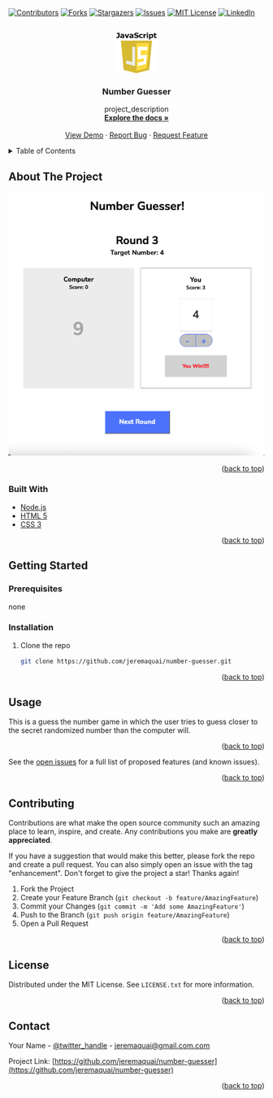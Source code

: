 <div id="top"></div>
<!--
*** Thanks for checking out the Best-README-Template. If you have a suggestion
*** that would make this better, please fork the repo and create a pull request
*** or simply open an issue with the tag "enhancement".
*** Don't forget to give the project a star!
*** Thanks again! Now go create something AMAZING! :D
-->



<!-- PROJECT SHIELDS -->
<!--
*** I'm using markdown "reference style" links for readability.
*** Reference links are enclosed in brackets [ ] instead of parentheses ( ).
*** See the bottom of this document for the declaration of the reference variables
*** for contributors-url, forks-url, etc. This is an optional, concise syntax you may use.
*** https://www.markdownguide.org/basic-syntax/#reference-style-links
-->
[![Contributors][contributors-shield]][contributors-url]
[![Forks][forks-shield]][forks-url]
[![Stargazers][stars-shield]][stars-url]
[![Issues][issues-shield]][issues-url]
[![MIT License][license-shield]][license-url]
[![LinkedIn][linkedin-shield]][linkedin-url]



<!-- PROJECT LOGO -->
<br />
<div align="center">
  <a href="https://github.com/jeremaquai/number-guesser">
    <img src="js-logo.png" alt="Logo" width="80" height="80">
  </a>

<h3 align="center">Number Guesser</h3>

  <p align="center">
    project_description
    <br />
    <a href="https://github.com/jeremaquai/number-guesser"><strong>Explore the docs »</strong></a>
    <br />
    <br />
    <a href="https://jeremaquai.github.io/number-guesser/">View Demo</a>
    ·
    <a href="https://github.com/jeremaquai/number-guesser/issues">Report Bug</a>
    ·
    <a href="https://github.com/jeremaquai/number-guesser/issues">Request Feature</a>
  </p>
</div>



<!-- TABLE OF CONTENTS -->
<details>
  <summary>Table of Contents</summary>
  <ol>
    <li>
      <a href="#about-the-project">About The Project</a>
      <ul>
        <li><a href="#built-with">Built With</a></li>
      </ul>
    </li>
    <li>
      <a href="#getting-started">Getting Started</a>
      <ul>
        <li><a href="#prerequisites">Prerequisites</a></li>
        <li><a href="#installation">Installation</a></li>
      </ul>
    </li>
    <li><a href="#usage">Usage</a></li>
    <li><a href="#roadmap">Roadmap</a></li>
    <li><a href="#contributing">Contributing</a></li>
    <li><a href="#license">License</a></li>
    <li><a href="#contact">Contact</a></li>
    <li><a href="#acknowledgments">Acknowledgments</a></li>
  </ol>
</details>



<!-- ABOUT THE PROJECT -->
## About The Project

[![Product Name Screen Shot][product-screenshot]](https://jeremaquai.github.io/number-guesser/)



<p align="right">(<a href="#top">back to top</a>)</p>



### Built With

* [Node.js](https://nodejs.org/)
* [HTML 5](https://en.wikipedia.org/wiki/HTML5)
* [CSS 3](https://en.wikipedia.org/wiki/CSS)


<p align="right">(<a href="#top">back to top</a>)</p>



<!-- GETTING STARTED -->
## Getting Started



### Prerequisites

none

### Installation


1. Clone the repo
   ```sh
   git clone https://github.com/jeremaquai/number-guesser.git
   ```


<p align="right">(<a href="#top">back to top</a>)</p>



<!-- USAGE EXAMPLES -->
## Usage

This is a guess the number game in which the user tries to guess closer to the secret randomized number than the computer will.

<p align="right">(<a href="#top">back to top</a>)</p>



<!-- ROADMAP -->

See the [open issues](https://github.com/jeremaquai/number-guesser/issues) for a full list of proposed features (and known issues).

<p align="right">(<a href="#top">back to top</a>)</p>



<!-- CONTRIBUTING -->
## Contributing

Contributions are what make the open source community such an amazing place to learn, inspire, and create. Any contributions you make are **greatly appreciated**.

If you have a suggestion that would make this better, please fork the repo and create a pull request. You can also simply open an issue with the tag "enhancement".
Don't forget to give the project a star! Thanks again!

1. Fork the Project
2. Create your Feature Branch (`git checkout -b feature/AmazingFeature`)
3. Commit your Changes (`git commit -m 'Add some AmazingFeature'`)
4. Push to the Branch (`git push origin feature/AmazingFeature`)
5. Open a Pull Request

<p align="right">(<a href="#top">back to top</a>)</p>



<!-- LICENSE -->
## License

Distributed under the MIT License. See `LICENSE.txt` for more information.

<p align="right">(<a href="#top">back to top</a>)</p>



<!-- CONTACT -->
## Contact

Your Name - [@twitter_handle](https://twitter.com/twitter_handle) - jeremaquai@gmail.com.com

Project Link: [https://github.com/jeremaquai/number-guesser](https://github.com/jeremaquai/number-guesser)

<p align="right">(<a href="#top">back to top</a>)</p>



<!-- ACKNOWLEDGMENTS -->






<!-- MARKDOWN LINKS & IMAGES -->
<!-- https://www.markdownguide.org/basic-syntax/#reference-style-links -->
[contributors-shield]: https://img.shields.io/github/contributors/jeremaquai/number-guesser.svg?style=for-the-badge
[contributors-url]: https://github.com/jeremaquai/number-guesser/graphs/contributors
[forks-shield]: https://img.shields.io/github/forks/jeremaquai/number-guesser.svg?style=for-the-badge
[forks-url]: https://github.com/jeremaquai/number-guesser/network/members
[stars-shield]: https://img.shields.io/github/stars/jeremaquai/number-guesser.svg?style=for-the-badge
[stars-url]: https://github.com/jeremaquai/number-guesser/stargazers
[issues-shield]: https://img.shields.io/github/issues/jeremaquai/number-guesser.svg?style=for-the-badge
[issues-url]: https://github.com/jeremaquai/number-guesser/issues
[license-shield]: https://img.shields.io/github/license/jeremaquai/number-guesser.svg?style=for-the-badge
[license-url]: https://github.com/jeremaquai/number-guesser/blob/master/LICENSE.txt
[linkedin-shield]: https://img.shields.io/badge/-LinkedIn-black.svg?style=for-the-badge&logo=linkedin&colorB=555
[linkedin-url]: https://linkedin.com/in/jeremiah-sparks
[product-screenshot]: screenshot.png
